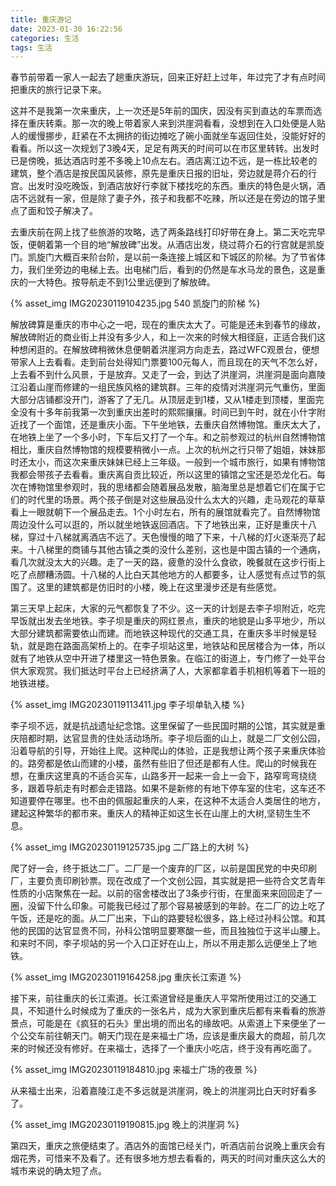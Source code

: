 ```yaml
---
title: 重庆游记
date: 2023-01-30 16:22:56
categories: 生活
tags: 生活
---
```


  春节前带着一家人一起去了趟重庆游玩，回来正好赶上过年，年过完了才有点时间把重庆的旅行记录下来。

  这并不是我第一次来重庆，上一次还是5年前的国庆，因没有买到直达的车票而选择在重庆转乘。那一次的晚上带着家人来到洪崖洞看看，没想到在入口处便是人贴人的缓慢挪步，赶紧在不太拥挤的街边摊吃了碗小面就坐车返回住处，没能好好的看看。所以这一次规划了3晚4天，足足有两天的时间可以在市区里转转。出发时已是傍晚，抵达酒店时差不多晚上10点左右。酒店离江边不远，是一栋比较老的建筑，整个酒店是按民国风装修，原先是重庆日报的旧址，旁边就是蒋介石的行宫。出发时没吃晚饭，到酒店放好行李就下楼找吃的东西。重庆的特色是火锅，酒店不远就有一家，但是除了妻子外，孩子和我都不吃辣，所以还是在旁边的馆子里点了面和饺子解决了。

  去重庆前在网上找了些旅游的攻略，选了两条路线打印好带在身上。第二天吃完早饭，便朝着第一个目的地“解放碑”出发。从酒店出发，绕过蒋介石的行宫就是凯旋门。凯旋门大概百来阶台阶，是以前一条连接上城区和下城区的阶梯。为了节省体力，我们坐旁边的电梯上去。出电梯门后，看到的仍然是车水马龙的景色，这是重庆的一大特色。按导航走不到1公里远便到了解放碑。

{% asset_img IMG20230119104235.jpg 540 凯旋门的阶梯  %}


解放碑算是重庆的市中心之一吧，现在的重庆太大了。可能是还未到春节的缘故，解放碑附近的商业街上并没有多少人，和上一次来的时候大相径庭，正适合我们这种想闲逛的。在解放碑稍微休息便朝着洪崖洞方向走去，路过WFC观景台，便想带家人上去看看。走到前台处得知门票要100元每人，而且现在的天气不怎么好，上去看不到什么风景，于是放弃。又走了一会，到达了洪崖洞，洪崖洞是面向嘉陵江沿着山崖而修建的一组民族风格的建筑群。三年的疫情对洪崖洞元气重伤，里面大部分店铺都没开门，游客了了无几。从顶层走到1楼，又从1楼走到顶楼，里面完全没有十多年前我第一次到重庆出差时的熙熙攘攘。时间已到午时，就在小什字附近找了一个面馆，还是重庆小面。下午坐地铁，去重庆自然博物馆。重庆太大了，在地铁上坐了一个多小时，下车后又打了一个车。和之前参观过的杭州自然博物馆相比，重庆自然博物馆的规模要稍微小一点。上次的杭州之行只带了姐姐，妹妹那时还太小，而这次来重庆妹妹已经上三年级。一般到一个城市旅行，如果有博物馆我都会带孩子去看看。重庆离自贡比较近，所以这里的镇馆之宝还是恐龙化石。每次在博物馆里参观时，我的思绪都会随着展品发散，脑海里总是想着它们在属于它们的时代里的场景。两个孩子倒是对这些展品没什么太大的兴趣，走马观花的草草看上一眼就朝下一个展品走去。1个小时左右，所有的展馆就看完了。自然博物馆周边没什么可以逛的，所以就坐地铁返回酒店。下了地铁出来，正好是重庆十八梯，穿过十八梯就离酒店不远了。天色慢慢的暗了下来，十八梯的灯火逐渐亮了起来。十八梯里的商铺与其他古镇之类的没什么差别，这也是中国古镇的一个通病，看几次就没太大的兴趣。走了一天的路，疲惫的没什么食欲，晚餐就在这步行街上吃了点醪糟汤圆。十八梯的人比白天其他地方的人都要多，让人感觉有点过节的氛围了。这里的建筑都是仿旧时的小楼，晚上在这里漫步还是有些感觉。

  第三天早上起床，大家的元气都恢复了不少。这一天的计划是去李子坝附近，吃完早饭就出发去坐地铁。李子坝是重庆的网红景点，重庆的地貌是山多平地少，所以大部分建筑都需要依山而建。而地铁这种现代的交通工具，在重庆多半时候是轻轨，就是跑在路面高架桥上的。在李子坝站这里，地铁站和民居楼合为一体，所以就有了地铁从空中开进了楼里这一特色景象。在临江的街道上，专门修了一处平台供大家观赏。我们抵达时平台上已经挤满了人，大家都拿着手机相机等着下一班的地铁进楼。

{% asset_img IMG20230119113411.jpg 李子坝单轨入楼 %}


李子坝不远，就是抗战遗址纪念馆。这里保留了一些民国时期的公馆，其实就是重庆陪都时期，达官显贵的住处活动场所。李子坝后面的山上，就是二厂文创公园，沿着导航的引导，开始往上爬。这种爬山的体验，正是我想让两个孩子来重庆体验的。路旁都是依山而建的小楼，虽然有些旧了但还是都有人住。爬山的时候我在想，在重庆这里真的不适合买车，山路多开一起来一会上一会下，路窄弯弯绕绕多，跟着导航走有时都会走错路。如果不是新修的有地下停车室的住宅，这车还不知道要停在哪里。也不由的佩服起重庆的人来，在这种不太适合人类居住的地方，建起这种繁华的都市来。重庆人的精神正如这生长在山崖上的大树,坚韧生生不息。

{% asset_img IMG20230119125735.jpg 二厂路上的大树 %}


爬了好一会，终于抵达二厂。二厂是一个废弃的厂区，以前是国民党的中央印刷厂，主要负责印刷钞票。现在改成了一个文创公园，其实就是把一些符合文艺青年性质的小店聚焦在一起。以前的宿舍楼改出了3条步行街，在里面来来回回走了一圈，没留下什么印象。可能我已经过了那个容易被感到的年龄。在二厂的边上吃了午饭，还是吃的面。从二厂出来，下山的路要轻松很多，路上经过孙科公馆。和其他的民国的达官显贵不同，孙科公馆明显要寒酸一些，而且独独位于这半山腰上。和来时不同，李子坝站的另一个入口正好在山上，所以不用走那么远便坐上了地铁。

{% asset_img IMG20230119164258.jpg 重庆长江索道 %}


接下来，前往重庆的长江索道。长江索道曾经是重庆人平常所使用过江的交通工具，不知道什么时候成为了重庆的一张名片，成为大家到重庆后都有来看看的旅游景点，可能是在《疯狂的石头》里出境的而出名的缘故吧。从索道上下来便坐了一个公交车前往朝天门。朝天门现在是来福士广场，应该是重庆最大的商超，前几次来的时候还没有修好。在来福士，选择了一个重庆小吃店，终于没有再吃面了。

{% asset_img IMG20230119184810.jpg 来福士广场的夜景 %}


从来福士出来，沿着嘉陵江走不多远就是洪崖洞，晚上的洪崖洞比白天时好看多了。 

{% asset_img IMG20230119190815.jpg 晚上的洪崖洞 %}


 第四天，重庆之旅便结束了。酒店外的面馆已经关门，听酒店前台说晚上重庆会有烟花秀，可惜来不及看了。还有很多地方想去看看的，两天的时间对重庆这么大的城市来说的确太短了点。